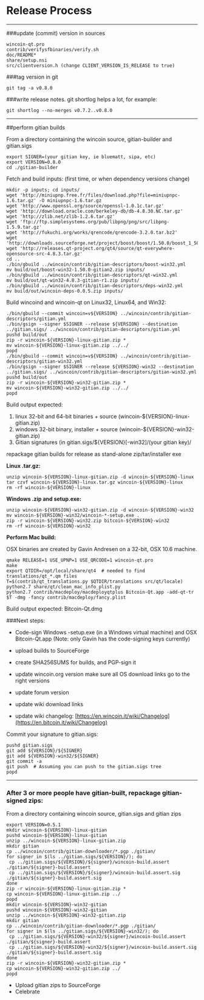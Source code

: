 Release Process
====================

* * *

###update (commit) version in sources


	wincoin-qt.pro
	contrib/verifysfbinaries/verify.sh
	doc/README*
	share/setup.nsi
	src/clientversion.h (change CLIENT_VERSION_IS_RELEASE to true)

###tag version in git

	git tag -a v0.8.0

###write release notes. git shortlog helps a lot, for example:

	git shortlog --no-merges v0.7.2..v0.8.0

* * *

##perform gitian builds

 From a directory containing the wincoin source, gitian-builder and gitian.sigs
  
	export SIGNER=(your gitian key, ie bluematt, sipa, etc)
	export VERSION=0.8.0
	cd ./gitian-builder

 Fetch and build inputs: (first time, or when dependency versions change)

	mkdir -p inputs; cd inputs/
	wget 'http://miniupnp.free.fr/files/download.php?file=miniupnpc-1.6.tar.gz' -O miniupnpc-1.6.tar.gz
	wget 'http://www.openssl.org/source/openssl-1.0.1c.tar.gz'
	wget 'http://download.oracle.com/berkeley-db/db-4.8.30.NC.tar.gz'
	wget 'http://zlib.net/zlib-1.2.6.tar.gz'
	wget 'ftp://ftp.simplesystems.org/pub/libpng/png/src/libpng-1.5.9.tar.gz'
	wget 'http://fukuchi.org/works/qrencode/qrencode-3.2.0.tar.bz2'
	wget 'http://downloads.sourceforge.net/project/boost/boost/1.50.0/boost_1_50_0.tar.bz2'
	wget 'http://releases.qt-project.org/qt4/source/qt-everywhere-opensource-src-4.8.3.tar.gz'
	cd ..
	./bin/gbuild ../wincoin/contrib/gitian-descriptors/boost-win32.yml
	mv build/out/boost-win32-1.50.0-gitian2.zip inputs/
	./bin/gbuild ../wincoin/contrib/gitian-descriptors/qt-win32.yml
	mv build/out/qt-win32-4.8.3-gitian-r1.zip inputs/
	./bin/gbuild ../wincoin/contrib/gitian-descriptors/deps-win32.yml
	mv build/out/wincoin-deps-0.0.5.zip inputs/

 Build wincoind and wincoin-qt on Linux32, Linux64, and Win32:
  
	./bin/gbuild --commit wincoin=v${VERSION} ../wincoin/contrib/gitian-descriptors/gitian.yml
	./bin/gsign --signer $SIGNER --release ${VERSION} --destination ../gitian.sigs/ ../wincoin/contrib/gitian-descriptors/gitian.yml
	pushd build/out
	zip -r wincoin-${VERSION}-linux-gitian.zip *
	mv wincoin-${VERSION}-linux-gitian.zip ../../
	popd
	./bin/gbuild --commit wincoin=v${VERSION} ../wincoin/contrib/gitian-descriptors/gitian-win32.yml
	./bin/gsign --signer $SIGNER --release ${VERSION}-win32 --destination ../gitian.sigs/ ../wincoin/contrib/gitian-descriptors/gitian-win32.yml
	pushd build/out
	zip -r wincoin-${VERSION}-win32-gitian.zip *
	mv wincoin-${VERSION}-win32-gitian.zip ../../
	popd

  Build output expected:

  1. linux 32-bit and 64-bit binaries + source (wincoin-${VERSION}-linux-gitian.zip)
  2. windows 32-bit binary, installer + source (wincoin-${VERSION}-win32-gitian.zip)
  3. Gitian signatures (in gitian.sigs/${VERSION}[-win32]/(your gitian key)/

repackage gitian builds for release as stand-alone zip/tar/installer exe

**Linux .tar.gz:**

	unzip wincoin-${VERSION}-linux-gitian.zip -d wincoin-${VERSION}-linux
	tar czvf wincoin-${VERSION}-linux.tar.gz wincoin-${VERSION}-linux
	rm -rf wincoin-${VERSION}-linux

**Windows .zip and setup.exe:**

	unzip wincoin-${VERSION}-win32-gitian.zip -d wincoin-${VERSION}-win32
	mv wincoin-${VERSION}-win32/wincoin-*-setup.exe .
	zip -r wincoin-${VERSION}-win32.zip bitcoin-${VERSION}-win32
	rm -rf wincoin-${VERSION}-win32

**Perform Mac build:**

  OSX binaries are created by Gavin Andresen on a 32-bit, OSX 10.6 machine.

	qmake RELEASE=1 USE_UPNP=1 USE_QRCODE=1 wincoin-qt.pro
	make
	export QTDIR=/opt/local/share/qt4  # needed to find translations/qt_*.qm files
	T=$(contrib/qt_translations.py $QTDIR/translations src/qt/locale)
	python2.7 share/qt/clean_mac_info_plist.py
	python2.7 contrib/macdeploy/macdeployqtplus Bitcoin-Qt.app -add-qt-tr $T -dmg -fancy contrib/macdeploy/fancy.plist

 Build output expected: Bitcoin-Qt.dmg

###Next steps:

* Code-sign Windows -setup.exe (in a Windows virtual machine) and
  OSX Bitcoin-Qt.app (Note: only Gavin has the code-signing keys currently)

* upload builds to SourceForge

* create SHA256SUMS for builds, and PGP-sign it

* update wincoin.org version
  make sure all OS download links go to the right versions

* update forum version

* update wiki download links

* update wiki changelog: [https://en.wincoin.it/wiki/Changelog](https://en.bitcoin.it/wiki/Changelog)

Commit your signature to gitian.sigs:

	pushd gitian.sigs
	git add ${VERSION}/${SIGNER}
	git add ${VERSION}-win32/${SIGNER}
	git commit -a
	git push  # Assuming you can push to the gitian.sigs tree
	popd

-------------------------------------------------------------------------

### After 3 or more people have gitian-built, repackage gitian-signed zips:

From a directory containing wincoin source, gitian.sigs and gitian zips

	export VERSION=0.5.1
	mkdir wincoin-${VERSION}-linux-gitian
	pushd wincoin-${VERSION}-linux-gitian
	unzip ../wincoin-${VERSION}-linux-gitian.zip
	mkdir gitian
	cp ../wincoin/contrib/gitian-downloader/*.pgp ./gitian/
	for signer in $(ls ../gitian.sigs/${VERSION}/); do
	 cp ../gitian.sigs/${VERSION}/${signer}/wincoin-build.assert ./gitian/${signer}-build.assert
	 cp ../gitian.sigs/${VERSION}/${signer}/wincoin-build.assert.sig ./gitian/${signer}-build.assert.sig
	done
	zip -r wincoin-${VERSION}-linux-gitian.zip *
	cp wincoin-${VERSION}-linux-gitian.zip ../
	popd
	mkdir wincoin-${VERSION}-win32-gitian
	pushd wincoin-${VERSION}-win32-gitian
	unzip ../wincoin-${VERSION}-win32-gitian.zip
	mkdir gitian
	cp ../wincoin/contrib/gitian-downloader/*.pgp ./gitian/
	for signer in $(ls ../gitian.sigs/${VERSION}-win32/); do
	 cp ../gitian.sigs/${VERSION}-win32/${signer}/wincoin-build.assert ./gitian/${signer}-build.assert
	 cp ../gitian.sigs/${VERSION}-win32/${signer}/wincoin-build.assert.sig ./gitian/${signer}-build.assert.sig
	done
	zip -r wincoin-${VERSION}-win32-gitian.zip *
	cp wincoin-${VERSION}-win32-gitian.zip ../
	popd

- Upload gitian zips to SourceForge
- Celebrate 
